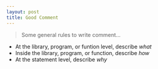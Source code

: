 ```yaml
---
layout: post
title: Good Comment
---
```


> Some general rules to write comment...
<!--excerpt-->

* At the library, program, or funtion level, describe _what_
* Inside the library, program, or function, describe _how_
* At the statement level, describe _why_

